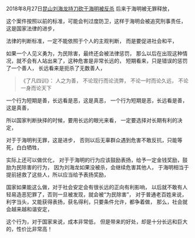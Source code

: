 2018年8月27日[昆山刘海龙持刀砍于海明被反杀](https://www.kancloud.cn/luojiangtao/foshuoxinwen/2635739)
后来于海明被无罪释放，

这个案件按照以前的标准，可能会判过度防卫，这样于海明会被追究刑事责任，
这是国家法律的进步，

法律的判断标准，一定不能依照于个人的主观判断，
而是要促进社会和平，

如果一个人见义勇为，为民除害，最终还会被法律惩罚，
那么以后在出现这种情况，就不会有人站出来了，这种危害是非常长远的，
短期看来，只是错误的惩罚了一个善人，
长远看来是扼杀了无数善人，

> 《了凡四训》：
> 人之为善，
> 不论现行而论流弊，
> 不论一时而论久远，
> 不论一身而论天下

一个行为短期是善，长远看是恶，这是真恶，
一个行为短期是恶，长远看是善，这是真善，

所以国家判断抉择的时候，要用长远的眼光来看，
一定要选择对长期有利的决定，

对于于海明判无罪，这是进步，
否则以后无辜群众遇到危害不敢反抗，只能等死，白白牺牲，

实际上还可以做优化，
对于于海明的行为应该鼓励表扬，给予一定金钱奖励，鼓励为民除害的行为，
因为刘海龙如果没被杀，会继续危害其他人，
于海明相当于提前拯救了这些人，所以应当给予表扬奖励，

国家如果能这么做，对于社会安定会有很长远的正向有利影响，
以后就不敢有人轻易造恶犯罪了，否则一旦被发现，就会被“为民除害”，
对于普通老百姓来说，利字当头，又能获得表扬，获名得利，只要条件允许，都争着做，
那么，社会就会越来越和谐安定，

这个行为，对于国家来说，成本非常低，
但是带来的好处，却是十分长远和巨大的，性价比非常高！

